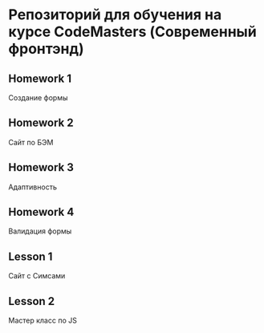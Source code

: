 # Репозиторий для обучения на курсе CodeMasters (Современный фронтэнд)

## Homework 1
Создание формы
## Homework 2
Сайт по БЭМ
## Homework 3
Адаптивность
## Homework 4
Валидация формы

## Lesson 1
Сайт с Симсами
## Lesson 2
Мастер класс по JS